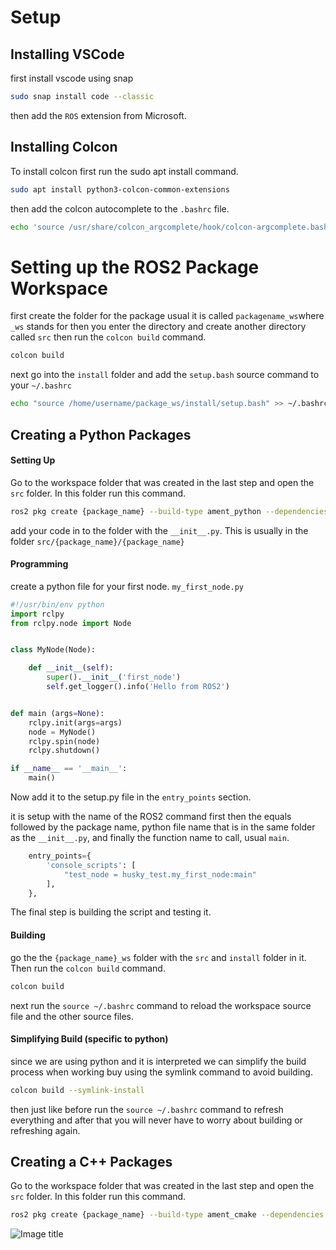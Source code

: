 # Setup
## Installing VSCode
first install vscode using snap
```bash
sudo snap install code --classic
```
then add the `ROS` extension from Microsoft.

## Installing Colcon
To install colcon first run the sudo apt install command.
``` bash
sudo apt install python3-colcon-common-extensions
```

then add the colcon autocomplete to the `.bashrc` file.
``` bash
echo 'source /usr/share/colcon_argcomplete/hook/colcon-argcomplete.bash' >> ~/.bashrc
```


# Setting up the ROS2 Package Workspace
first create the folder for the package usual it is called `packagename_ws`where `_ws` stands for then you enter the directory and create another directory called `src` then run the `colcon build` command.
```bash
colcon build
```
next go into the `install` folder and add the `setup.bash` source command to your `~/.bashrc`
```bash
echo "source /home/username/package_ws/install/setup.bash" >> ~/.bashrc
```

## Creating a Python Packages
#### Setting Up
Go to the workspace folder that was created in the last step and open the `src` folder. In this folder run this command.
```bash
ros2 pkg create {package_name} --build-type ament_python --dependencies rclpy
```

add your code in to the folder with the `__init__.py`. This is usually in the folder `src/{package_name}/{package_name}`

#### Programming
create a python file for your first node.
`my_first_node.py`
```python
#!/usr/bin/env python
import rclpy
from rclpy.node import Node


class MyNode(Node):

    def __init__(self):
        super().__init__('first_node')
        self.get_logger().info('Hello from ROS2')


def main (args=None):
    rclpy.init(args=args)
    node = MyNode()
    rclpy.spin(node)
    rclpy.shutdown()

if __name__ == '__main__':
    main()
```

Now add it to the setup.py file in the `entry_points` section.

it is setup with the name of the ROS2 command first then the equals followed by the package name, python file name that is in the same folder as the `__init__.py`, and finally the function name to call, usual `main`.
```python
    entry_points={
        'console_scripts': [
            "test_node = husky_test.my_first_node:main"
        ],
    },
```

The final step is building the script and testing it.

#### Building
go the the `{package_name}_ws` folder with the `src` and `install` folder in it. Then run the `colcon build` command.
```bash
colcon build
```

next run the `source ~/.bashrc` command to reload the workspace source file and the other source files.

#### Simplifying Build (specific to python)
since we are using python and it is interpreted we can simplify the build process when working buy using the symlink command to avoid building.
```bash
colcon build --symlink-install
```

then just like before run the `source ~/.bashrc` command to refresh everything and after that you will never have to worry about building or refreshing again.



## Creating a C++ Packages
Go to the workspace folder that was created in the last step and open the `src` folder. In this folder run this command.
```bash
ros2 pkg create {package_name} --build-type ament_cmake --dependencies rclcpp
```

![Image title](img/ros2_nodes.png)
